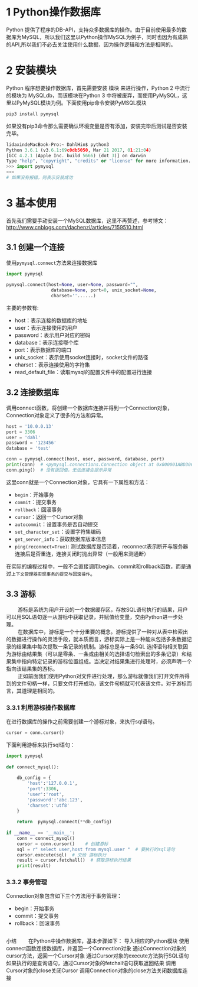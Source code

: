 # 1 Python操作数据库
Python 提供了程序的DB-API，支持众多数据库的操作。由于目前使用最多的数据库为MySQL，所以我们这里以Python操作MySQL为例子，同时也因为有成熟的API,所以我们不必去关注使用什么数据，因为操作逻辑和方法是相同的。

# 2 安装模块
Python 程序想要操作数据库，首先需要安装 模块 来进行操作，Python 2 中流行的模块为 MySQLdb，而该模块在Python 3 中将被废弃，而使用PyMySQL，这里以PyMySQL模块为例。下面使用pip命令安装PyMSQL模块
```python
pip3 install pymysql
```
如果没有pip3命令那么需要确认环境变量是否有添加，安装完毕后测试是否安装完毕。
```python
lidaxindeMacBook-Pro:~ DahlHin$ python3
Python 3.6.1 (v3.6.1:69c0db5050, Mar 21 2017, 01:21:04)
[GCC 4.2.1 (Apple Inc. build 5666) (dot 3)] on darwin
Type "help", "copyright", "credits" or "license" for more information.
>>> import pymysql
>>>
# 如果没有报错，则表示安装成功
```
# 3 基本使用
首先我们需要手动安装一个MySQL数据库，这里不再赘述，参考博文：http://www.cnblogs.com/dachenzi/articles/7159510.html 

## 3.1 创建一个连接
使用`pymysql.connect`方法来连接数据库
```python
import pymysql
 
pymysql.connect(host=None, user=None, password="",
                 database=None, port=0, unix_socket=None,
                 charset=''......)
```
主要的参数有:
- host：表示连接的数据库的地址
- user：表示连接使用的用户
- password：表示用户对应的密码
- database：表示连接哪个库
- port：表示数据库的端口
- unix_socket：表示使用socket连接时，socket文件的路径
- charset：表示连接使用的字符集　
- read_default_file：读取mysql的配置文件中的配置进行连接

## 3.2 连接数据库
调用connect函数，将创建一个数据库连接并得到一个Connection对象，Connection对象定义了很多的方法和异常。
```python
host = '10.0.0.13'
port = 3306
user = 'dahl'
password = '123456'
database = 'test'

conn = pymysql.connect(host, user, password, database, port)
print(conn)  # <pymysql.connections.Connection object at 0x000001ABD3063550>
conn.ping()  # 没有返回值，无法连接会提示异常
```
这里conn就是一个Connection对象，它具有一下属性和方法：
- `begin`：开始事务
- `commit`：提交事务
- `rollback`：回滚事务
- `cursor`：返回一个Cursor对象
- `autocommit`：设置事务是否自动提交
- `set_character_set`：设置字符集编码
- `get_server_info`：获取数据库版本信息
- `ping(reconnect=True)`: 测试数据库是否活着，reconnect表示断开与服务器连接后是否重连，连接关闭时抛出异常（一般用来测通断）


在实际的编程过程中，一般不会直接调用begin、commit和rollback函数，而是通过`上下文管理器实现事务的提交与回滚操作`。

## 3.3 游标
&nbsp;&nbsp;&nbsp;&nbsp;&nbsp;&nbsp;&nbsp;&nbsp;游标是系统为用户开设的一个数据缓存区，存放SQL语句执行的结果，用户可以用SQL语句逐一从游标中获取记录，并赋值给变量，交由Python进一步处理。  
&nbsp;&nbsp;&nbsp;&nbsp;&nbsp;&nbsp;&nbsp;&nbsp;在数据库中，游标是一个十分重要的概念。游标提供了一种对从表中检索出的数据进行操作的灵活手段，就本质而言，游标实际上是一种能从包括多条数据记录的结果集中每次提取一条记录的机制。游标总是与一条SQL 选择语句相关联因为游标由结果集（可以是零条、一条或由相关的选择语句检索出的多条记录）和结果集中指向特定记录的游标位置组成。当决定对结果集进行处理时，必须声明一个指向该结果集的游标。  
&nbsp;&nbsp;&nbsp;&nbsp;&nbsp;&nbsp;&nbsp;&nbsp;正如前面我们使用Python对文件进行处理，那么游标就像我们打开文件所得到的文件句柄一样，只要文件打开成功，该文件句柄就可代表该文件。对于游标而言，其道理是相同的。

### 3.3.1 利用游标操作数据库
在进行数据库的操作之前需要创建一个游标对象，来执行sql语句。
```python
cursor = conn.cursor()
```
下面利用游标来执行sql语句：
```python
import pymysql
 
def connect_mysql():
 
    db_config = {
        'host':'127.0.0.1',
        'port':3306,
        'user':'root',
        'password':'abc.123',
        'charset':'utf8'
    }
 
    return  pymysql.connect(**db_config)
 
if __name__ == '__main__':
    conn = connect_mysql()
    cursor = conn.cursor()    # 创建游标
    sql = r" select user,host from mysql.user "  # 要执行的sql语句
    cursor.execute(sql)  # 交给 游标执行
    result = cursor.fetchall()  # 获取游标执行结果
    print(result)
```

### 3.3.2 事务管理
Connection对象包含如下三个方法用于事务管理：
- begin：开始事务
- commit：提交事务
- rollback：回滚事务

```python


```






































小结
　　在Python中操作数据库，基本步骤如下：
导入相应的Python模块
使用connect函数连接数据库，并返回一个Connection对象
通过Connection对象的cursor方法，返回一个Cursor对象
通过Cursor对象的execute方法执行SQL语句
如果执行的是查询语句，通过Cursor对象的fetchall语句获取返回结果
调用Cursor对象的close关闭Cursor
调用Connection对象的close方法关闭数据库连接
